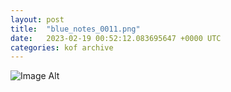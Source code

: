 ```yaml
---
layout:	post
title:	"blue_notes_0011.png"
date:	2023-02-19 00:52:12.083695647 +0000 UTC
categories:	kof archive
---
```


![Image Alt](https://k0f.github.io/assets/blue_notes_0011.png)